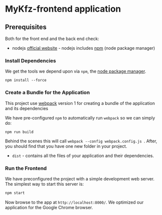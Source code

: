 # MyKfz-frontend application

## Prerequisites

Both for the front end and the back end check:

-   nodejs [official website](https://nodejs.org/en/) - nodejs includes
    [npm](https://www.npmjs.com/) (node package manager)

### Install Dependencies

We get the tools we depend upon via `npm`, the
[node package manager](https://www.npmjs.com).

```
npm install --force
```

### Create a Bundle for the Application

This project use [webpack](https://github.com/webpack/webpack) version 1 for
creating a bundle of the application and its dependencies

We have pre-configured `npm` to automatically run `webpack` so we can simply do:

```
npm run build
```

Behind the scenes this will call `webpack --config webpack.config.js `. After,
you should find that you have one new folder in your project.

-   `dist` - contains all the files of your application and their dependencies.

### Run the Frontend

We have preconfigured the project with a simple development web server. The
simplest way to start this server is:

```bash
npm start
```

Now browse to the app at `http://localhost:8000/`. We optimized our application for the Google Chrome browser.
